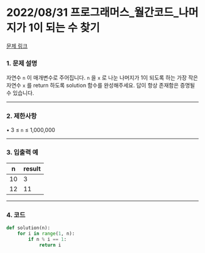 # 2022/08/31 프로그래머스_월간코드_나머지가 1이 되는 수 찾기

[문제 링크](https://school.programmers.co.kr/learn/courses/30/lessons/87389)

### **1. 문제 설명**

자연수 `n`
이 매개변수로 주어집니다. `n`
을 `x`
로 나눈 나머지가 1이 되도록 하는 가장 작은 자연수 `x`
를 return 하도록 solution 함수를 완성해주세요. 답이 항상 존재함은 증명될 수 있습니다.

---

### **2. 제한사항**

• 3 ≤ `n` ≤ 1,000,000

---

### **3. 입출력 예**

| n | result |
| --- | --- |
| 10 | 3 |
| 12 | 11 |

---

### 4. 코드

```python
def solution(n):
    for i in range(1, n):
        if n % i == 1:
            return i
```